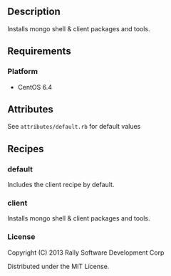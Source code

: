 ## Description
Installs mongo shell & client packages and tools.

## Requirements
### Platform
* CentOS 6.4

## Attributes
See `attributes/default.rb` for default values

## Recipes
### default
Includes the client recipe by default.

### client
Installs mongo shell & client packages and tools.

### License
Copyright (C) 2013 Rally Software Development Corp

Distributed under the MIT License.
